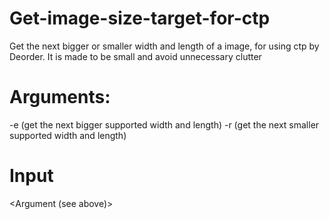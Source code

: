 # Get-image-size-target-for-ctp
Get the next bigger or smaller width and length of a image, for using ctp by Deorder. It is made to be small and avoid unnecessary clutter

# Arguments:
-e (get the next bigger supported width and length)
-r (get the next smaller supported width and length)

# Input
<binaryName> <Argument (see above)> <title size> <width> <length>

# Output
width (the new target width)
length (the new target length)

# Output smaller than zero codes
-1 = number is fine (doesn't need to be changed)
